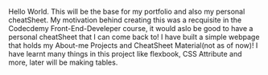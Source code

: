 Hello World.
This will be the base for my portfolio and also my personal cheatSheet.
My motivation behind creating this was a recquisite in the Codecdemy Front-End-Develeper course, it would aslo be good to have a personal cheatSheet that I can come back to!
I have built a simple webpage that holds my About-me Projects and CheatSheet Material(not as of now)!
I have learnt many things in this project like flexbook, CSS Attribute and more, later will be making tables.